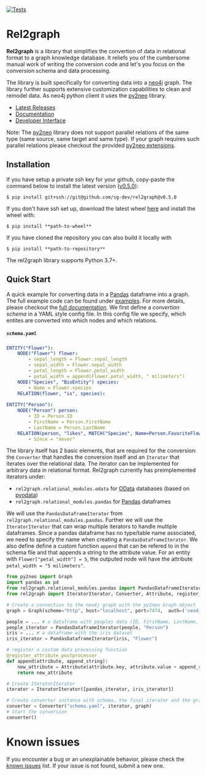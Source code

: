 [![Tests](https://github.com/sg-dev/rel2graph/actions/workflows/tests.yml/badge.svg)](https://github.com/sg-dev/rel2graph/actions/workflows/tests.yml)

# Rel2graph

**Rel2graph** is a library that simplifies the convertion of data in relational format to a graph knowledge database. It reliefs you of the cumbersome manual work of writing the conversion code and let's you focus on the conversion schema and data processing.

The library is built specifically for converting data into a [neo4j](https://neo4j.com/) graph. The library further supports extensive customization capabilities to clean and remodel data. As neo4j python client it uses the [py2neo](https://py2neo.org/2021.1/index.html) library.


 - [Latest Releases](https://github.com/sg-dev/rel2graph/tags)
 - [Documentation](https://rel2graph.jkminder.ch)
 - [Developer Interface](https://rel2graph.jkminder.ch/api/api.html)

Note: The [py2neo](https://py2neo.org/2021.1/index.html) library does not support parallel relations of the same type (same source, same target and same type). If your graph requires such parallel relations please checkout the provided [py2neo extensions](/docs/documentation.md#py2neo-extensions).
## Installation
If you have setup a private ssh key for your github, copy-paste the command below to install the latest version ([v0.5.0][latest_tag]):
```
$ pip install git+ssh://git@github.com/sg-dev/rel2graph@v0.5.0
```

If you don't have ssh set up, download the latest wheel [here][latest_wheel] and install the wheel with:
```
$ pip install **path-to-wheel**
```

If you have cloned the repository you can also build it locally with
```
$ pip install **path-to-repository**
```
The rel2graph library supports Python 3.7+.

## Quick Start
A quick example for converting data in a [Pandas](https://pandas.pydata.org) dataframe into a graph. The full example code can be found under [examples](/examples). For more details, please checkout the [full documentation][wiki]. We first define a *convertion schema* in a YAML style config file. In this config file we specify, which entites are converted into which nodes and which relations. 
##### **`schema.yaml`**
```yaml
ENTITY("Flower"):
    NODE("Flower") flower:
        - sepal_length = Flower.sepal_length
        - sepal_width = Flower.sepal_width
        - petal_length = Flower.petal_width
        - petal_width = append(Flower.petal_width, " milimeters")
    NODE("Species", "BioEntity") species:
        + Name = Flower.species
    RELATION(flower, "is", species):
    
ENTITY("Person"):
    NODE("Person") person:
        + ID = Person.ID
        - FirstName = Person.FirstName
        - LastName = Person.LastName
    RELATION(person, "likes", MATCH("Species", Name=Person.FavoriteFlower)):
        - Since = "4ever"
```
The library itself has 2 basic elements, that are required for the conversion: the `Converter` that handles the conversion itself and an `Iterator` that iterates over the relational data. The iterator can be implemented for arbitrary data in relational format. Rel2graph currently has preimplemented iterators under:
- `rel2graph.relational_modules.odata`  for [OData](https://www.odata.org) databases (based on [pyodata](https://pyodata.readthedocs.io))
- `rel2graph.relational_modules.pandas` for [Pandas](https://pandas.pydata.org) dataframes

We will use the `PandasDataframeIterator` from `rel2graph.relational_modules.pandas`. Further we will use the `IteratorIterator` that can wrap multiple iterators to handle multiple dataframes. Since a pandas dataframe has no type/table name associated, we need to specify the name when creating a `PandasDataframeIterator`. We also define define a custom function `append` that can be refered to in the schema file and that appends a string to the attribute value. For an entity with `Flower["petal_width"] = 5`, the outputed node will have the attribute `petal_width = "5 milimeters"`.
```python
from py2neo import Graph
import pandas as pd 
from rel2graph.relational_modules.pandas import PandasDataframeIterator 
from rel2graph import IteratorIterator, Converter, Attribute, register_attribute_postprocessor

# Create a connection to the neo4j graph with the py2neo Graph object
graph = Graph(scheme="http", host="localhost", port=7474,  auth=('neo4j', 'password')) 

people = ... # a dataframe with peoples data (ID, FirstName, LastName, FavoriteFlower)
people_iterator = PandasDataframeIterator(people, "Person")
iris = ... # a dataframe with the iris dataset
iris_iterator = PandasDataframeIterator(iris, "Flower")

# register a custom data processing function
@register_attribute_postprocessor
def append(attribute, append_string):
    new_attribute = Attribute(attribute.key, attribute.value + append_string)
    return new_attribute

# Create IteratorIterator
iterator = IteratorIterator([pandas_iterator, iris_iterator])

# Create converter instance with schema, the final iterator and the graph
converter = Converter("schema.yaml", iterator, graph)
# Start the conversion
converter()
```
# Known issues
If you encounter a bug or an unexplainable behavior, please check the [known issues](https://github.com/sg-dev/rel2graph/labels/bug) list. If your issue is not found, submit a new one.

[latest_version]: v0.5.0
[latest_tag]: https://github.com/sg-dev/rel2graph/releases/tag/v0.5.0
[latest_wheel]: https://github.com/sg-dev/rel2graph/releases/download/v0.5.0/rel2graph-0.5.0-py3-none-any.whl
[wiki]: docs/old/documentation.md
